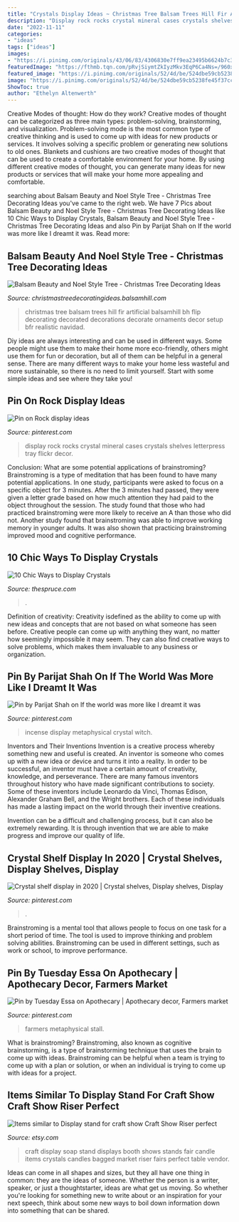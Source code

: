 ```yaml
---
title: "Crystals Display Ideas ~ Christmas Tree Balsam Trees Hill Fir Artificial Balsamhill Bh Flip Decorating Decorated Decorations Decorate Ornaments Decor Setup Bfr Realistic Navidad"
description: "Display rock rocks crystal mineral cases crystals shelves letterpress tray flickr decor"
date: "2022-11-11"
categories:
- "ideas"
tags: ["ideas"]
images:
- "https://i.pinimg.com/originals/43/06/83/4306830e7ff9ea23495b6624b7c38461.jpg"
featuredImage: "https://fthmb.tqn.com/pRvjSiymtZkIyzMkv3EqP6Ca4Ns=/960x0/filters:no_upscale():max_bytes(150000):strip_icc()/1_-_Crystal_Lamp-590cbfba5f9b5864705606cd.jpg"
featured_image: "https://i.pinimg.com/originals/52/4d/be/524dbe59cb5238fe45f37ccec7d8538f.jpg"
image: "https://i.pinimg.com/originals/52/4d/be/524dbe59cb5238fe45f37ccec7d8538f.jpg"
ShowToc: true
author: "Ethelyn Altenwerth"
---
```



Creative Modes of thought: How do they work?
Creative modes of thought can be categorized as three main types: problem-solving, brainstorming, and visualization. Problem-solving mode is the most common type of creative thinking and is used to come up with ideas for new products or services. It involves solving a specific problem or generating new solutions to old ones.
Blankets and cushions are two creative modes of thought that can be used to create a comfortable environment for your home. By using different creative modes of thought, you can generate many ideas for new products or services that will make your home more appealing and comfortable.

	

		
searching about Balsam Beauty and Noel Style Tree - Christmas Tree Decorating Ideas you've came to the right web. We have 7 Pics about Balsam Beauty and Noel Style Tree - Christmas Tree Decorating Ideas like 10 Chic Ways to Display Crystals, Balsam Beauty and Noel Style Tree - Christmas Tree Decorating Ideas and also Pin by Parijat Shah on If the world was more like I dreamt it was. Read more:
		
    
## Balsam Beauty And Noel Style Tree - Christmas Tree Decorating Ideas

<img loading=lazy src="http://christmastreedecoratingideas.balsamhill.com/wp-content/uploads/2014/11/BFR-T-7.jpg" onerror="this.onerror=null;this.src='https://tse4.mm.bing.net/th?id=OIP.0b-Al4r9CDnmOljJY_rIfQHaJw&amp;pid=15.1';" alt="Balsam Beauty and Noel Style Tree - Christmas Tree Decorating Ideas">

_Source: christmastreedecoratingideas.balsamhill.com_

>christmas tree balsam trees hill fir artificial balsamhill bh flip decorating decorated decorations decorate ornaments decor setup bfr realistic navidad. 

	

Diy ideas are always interesting and can be used in different ways. Some people might use them to make their home more eco-friendly, others might use them for fun or decoration, but all of them can be helpful in a general sense. There are many different ways to make your home less wasteful and more sustainable, so there is no need to limit yourself. Start with some simple ideas and see where they take you!

    
## Pin On Rock Display Ideas

<img loading=lazy src="https://i.pinimg.com/originals/43/06/83/4306830e7ff9ea23495b6624b7c38461.jpg" onerror="this.onerror=null;this.src='https://tse3.mm.bing.net/th?id=OIP.60nV00bb51UlxkKnEEcRIAHaJ4&amp;pid=15.1';" alt="Pin on Rock display ideas">

_Source: pinterest.com_

>display rock rocks crystal mineral cases crystals shelves letterpress tray flickr decor. 

	

Conclusion: What are some potential applications of brainstroming?
Brainstroming is a type of meditation that has been found to have many potential applications. In one study, participants were asked to focus on a specific object for 3 minutes. After the 3 minutes had passed, they were given a letter grade based on how much attention they had paid to the object throughout the session. The study found that those who had practiced brainstroming were more likely to receive an A than those who did not. Another study found that brainstroming was able to improve working memory in younger adults. It was also shown that practicing brainstroming improved mood and cognitive performance.

    
## 10 Chic Ways To Display Crystals

<img loading=lazy src="https://fthmb.tqn.com/pRvjSiymtZkIyzMkv3EqP6Ca4Ns=/960x0/filters:no_upscale():max_bytes(150000):strip_icc()/1_-_Crystal_Lamp-590cbfba5f9b5864705606cd.jpg" onerror="this.onerror=null;this.src='https://tse3.mm.bing.net/th?id=OIP.8JREbXQhTUWgTdZIpU4emgHaHa&amp;pid=15.1';" alt="10 Chic Ways to Display Crystals">

_Source: thespruce.com_

>. 

	

Definition of creativity:
Creativity isdefined as the ability to come up with new ideas and concepts that are not based on what someone has seen before. Creative people can come up with anything they want, no matter how seemingly impossible it may seem. They can also find creative ways to solve problems, which makes them invaluable to any business or organization.

    
## Pin By Parijat Shah On If The World Was More Like I Dreamt It Was

<img loading=lazy src="https://i.pinimg.com/736x/18/f6/3a/18f63a7c84efe1ed529ae14016ecaa84--witch-shop-herb-shop.jpg" onerror="this.onerror=null;this.src='https://tse2.mm.bing.net/th?id=OIP.BrKVq7N4gfCbL7757dMCfAHaLH&amp;pid=15.1';" alt="Pin by Parijat Shah on If the world was more like I dreamt it was">

_Source: pinterest.com_

>incense display metaphysical crystal witch. 

	

Inventors and Their Inventions
Invention is a creative process whereby something new and useful is created. An inventor is someone who comes up with a new idea or device and turns it into a reality. In order to be successful, an inventor must have a certain amount of creativity, knowledge, and perseverance.
There are many famous inventors throughout history who have made significant contributions to society. Some of these inventors include Leonardo da Vinci, Thomas Edison, Alexander Graham Bell, and the Wright brothers. Each of these individuals has made a lasting impact on the world through their inventive creations.

Invention can be a difficult and challenging process, but it can also be extremely rewarding. It is through invention that we are able to make progress and improve our quality of life.

    
## Crystal Shelf Display In 2020 | Crystal Shelves, Display Shelves, Display

<img loading=lazy src="https://i.pinimg.com/originals/52/4d/be/524dbe59cb5238fe45f37ccec7d8538f.jpg" onerror="this.onerror=null;this.src='https://tse2.mm.bing.net/th?id=OIP.9F2MPjTCqrJoeuvixNWa5wHaNK&amp;pid=15.1';" alt="Crystal shelf display in 2020 | Crystal shelves, Display shelves, Display">

_Source: pinterest.com_

>. 

	

Brainstroming is a mental tool that allows people to focus on one task for a short period of time. The tool is used to improve thinking and problem solving abilities. Brainstroming can be used in different settings, such as work or school, to improve performance.

    
## Pin By Tuesday Essa On Apothecary | Apothecary Decor, Farmers Market

<img loading=lazy src="https://i.pinimg.com/originals/cd/93/3f/cd933f632e776a16e7139d1320e94fed.jpg" onerror="this.onerror=null;this.src='https://tse4.mm.bing.net/th?id=OIP.Zb1DQBnykM79hKmicgubvwHaHY&amp;pid=15.1';" alt="Pin by Tuesday Essa on Apothecary | Apothecary decor, Farmers market">

_Source: pinterest.com_

>farmers metaphysical stall. 

	

What is brainstroming?
Brainstroming, also known as cognitive brainstorming, is a type of brainstorming technique that uses the brain to come up with ideas. Brainstroming can be helpful when a team is trying to come up with a plan or solution, or when an individual is trying to come up with ideas for a project.

    
## Items Similar To Display Stand For Craft Show Craft Show Riser Perfect

<img loading=lazy src="https://img0.etsystatic.com/015/1/7473955/il_570xN.431920444_2nvo.jpg" onerror="this.onerror=null;this.src='https://tse2.mm.bing.net/th?id=OIP.kdA5yrSO_TNj3ogeI2e5CwHaJ4&amp;pid=15.1';" alt="Items similar to Display stand for craft show Craft Show Riser perfect">

_Source: etsy.com_

>craft display soap stand displays booth shows stands fair candle items crystals candles bagged market riser fairs perfect table vendor. 

	

Ideas can come in all shapes and sizes, but they all have one thing in common: they are the ideas of someone. Whether the person is a writer, speaker, or just a thoughtstarter, ideas are what get us moving. So whether you're looking for something new to write about or an inspiration for your next speech, think about some new ways to boil down information down into something that can be shared.

